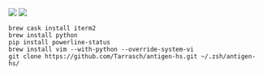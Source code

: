 ![](http://i.imgur.com/Qs2a2n0.png)
![](http://i.imgur.com/AQxkySl.png)

```
brew cask install iterm2
brew install python
pip install powerline-status
brew install vim --with-python --override-system-vi
git clone https://github.com/Tarrasch/antigen-hs.git ~/.zsh/antigen-hs/
```
